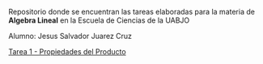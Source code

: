 Repositorio donde se encuentran las tareas elaboradas para la materia de **Algebra Lineal** en la Escuela de Ciencias de la UABJO

Alumno: Jesus Salvador Juarez Cruz

[Tarea 1 - Propiedades del Producto](https://github.com/JesusSJuarez/AlgebraLineal/blob/main/Tarea_1.ipynb)
